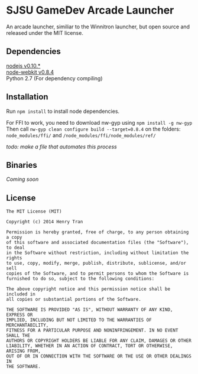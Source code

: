 # SJSU GameDev Arcade Launcher
An arcade launcher, similiar to the Winnitron launcher, but open source and released under the MIT license.

## Dependencies
[nodejs v0.10.*](http://nodejs.org)  
[node-webkit v0.8.4](https://github.com/rogerwang/node-webkit)  
Python 2.7 (For dependency compiling)  

## Installation
Run `npm install` to install node dependencies.

For FFI to work, you need to download nw-gyp using `npm install -g nw-gyp`  
Then call `nw-gyp clean configure build --target=0.8.4` on the folders:  
`node_modules/ffi/` and `/node_modules/ffi/node_modules/ref/`  

*todo: make a file that automates this process*

## Binaries
*Coming soon*

## License

    The MIT License (MIT)

    Copyright (c) 2014 Henry Tran

    Permission is hereby granted, free of charge, to any person obtaining a copy
    of this software and associated documentation files (the "Software"), to deal
    in the Software without restriction, including without limitation the rights
    to use, copy, modify, merge, publish, distribute, sublicense, and/or sell
    copies of the Software, and to permit persons to whom the Software is
    furnished to do so, subject to the following conditions:

    The above copyright notice and this permission notice shall be included in
    all copies or substantial portions of the Software.

    THE SOFTWARE IS PROVIDED "AS IS", WITHOUT WARRANTY OF ANY KIND, EXPRESS OR
    IMPLIED, INCLUDING BUT NOT LIMITED TO THE WARRANTIES OF MERCHANTABILITY,
    FITNESS FOR A PARTICULAR PURPOSE AND NONINFRINGEMENT. IN NO EVENT SHALL THE
    AUTHORS OR COPYRIGHT HOLDERS BE LIABLE FOR ANY CLAIM, DAMAGES OR OTHER
    LIABILITY, WHETHER IN AN ACTION OF CONTRACT, TORT OR OTHERWISE, ARISING FROM,
    OUT OF OR IN CONNECTION WITH THE SOFTWARE OR THE USE OR OTHER DEALINGS IN
    THE SOFTWARE.